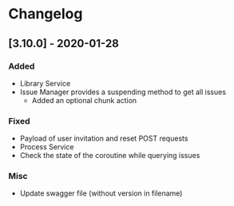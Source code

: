 # Changelog


## [3.10.0] - 2020-01-28

### Added

- Library Service
- Issue Manager provides a suspending method to get all issues
  - Added an optional chunk action

### Fixed

- Payload of user invitation and reset POST requests
- Process Service
- Check the state of the coroutine while querying issues

### Misc

- Update swagger file (without version in filename)